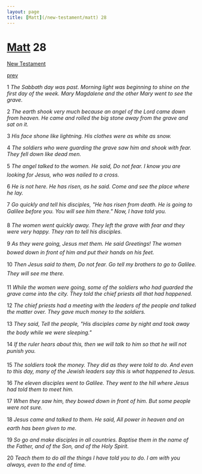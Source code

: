 ```yaml
---
layout: page
title: [Matt](/new-testament/matt) 28
---
```


# [Matt](/new-testament/matt) 28

[New Testament](/new-testament)


[prev](/new-testament/matt/matt-27.html)

1 _The Sabbath day was past. Morning light was beginning to shine on the first day of the week. Mary Magdalene and the other Mary went to see the grave._

2 _The earth shook very much because an angel of the Lord came down from heaven. He came and rolled the big stone away from the grave and sat on it._

3 _His face shone like lightning. His clothes were as white as snow._

4 _The soldiers who were guarding the grave saw him and shook with fear. They fell down like dead men._

5 _The angel talked to the women. He said, Do not fear. I know you are looking for Jesus,  who was nailed to a cross._

6 _He is not here. He has risen, as he said. Come and see the place where he lay._

7 _Go quickly and tell his disciples, "He has risen from death. He is going to Galilee before you. You will see him there." Now, I have told you._

8 _The women went quickly away. They left the grave with fear and they were very happy.  They ran to tell his disciples._

9 _As they were going, Jesus met them. He said Greetings! The women bowed down in front of him and put their hands on his feet._

10 _Then Jesus said to them, Do not fear. Go tell my brothers to go to Galilee. They will see me there._

11 _While the women were going, some of the soldiers who had guarded the grave came into the city. They told the chief priests all that had happened._

12 _The chief priests had a meeting with the leaders of the people and talked the matter over.  They gave much money to the soldiers._

13 _They said, Tell the people, "His disciples came by night and took away the body while we were sleeping."_

14 _If the ruler hears about this, then we will talk to him so that he will not punish you._

15 _The soldiers took the money. They did as they were told to do. And even to this day,  many of the Jewish leaders say this is what happened to Jesus._

16 _The eleven disciples went to Galilee. They went to the hill where Jesus had told them to meet him._

17 _When they saw him, they bowed down in front of him. But some people were not sure._

18 _Jesus came and talked to them. He said, All power in heaven and on earth has been given to me._

19 _So go and make disciples in all countries. Baptise them in the name of the Father, and of the Son, and of the Holy Spirit._

20 _Teach them to do all the things I have told you to do. I am with you always, even to the end of time._

